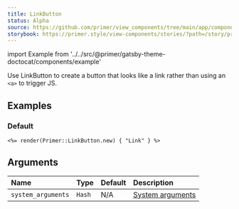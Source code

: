 ```yaml
---
title: LinkButton
status: Alpha
source: https://github.com/primer/view_components/tree/main/app/components/primer/link_button.rb
storybook: https://primer.style/view-components/stories/?path=/story/primer-link-button-component
---
```


import Example from '../../src/@primer/gatsby-theme-doctocat/components/example'

<!-- Warning: AUTO-GENERATED file, do not edit. Add code comments to your Ruby instead <3 -->

Use LinkButton to create a button that looks like a link rather than using an `<a>` to trigger JS.

## Examples

### Default

<Example src="<button type='button' class='btn-link '>Link</button>" />

```erb
<%= render(Primer::LinkButton.new) { "Link" } %>
```

## Arguments

| Name | Type | Default | Description |
| :- | :- | :- | :- |
| `system_arguments` | `Hash` | N/A | [System arguments](/system-arguments) |
